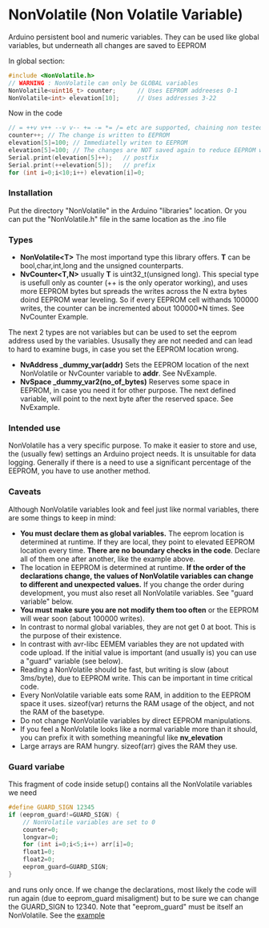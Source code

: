 # NonVolatile (Non Volatile Variable)
Arduino persistent bool and numeric variables. They can be used like
global variables, but underneath all changes are saved to EEPROM

In global section:

```C++
#include <NonVolatile.h>
// WARNING : NonVolatile can only be GLOBAL variables
NonVolatile<uint16_t> counter;      // Uses EEPROM addreeses 0-1
NonVolatile<int> elevation[10];     // Uses addresses 3-22
```
Now in the code
```C++
// = ++v v++ --v v-- += -= *= /= etc are supported, chaining non tested
counter++; // The change is written to EEPROM
elevation[5]=100; // Immediatelly writen to EEPROM
elevation[5]=100; // The changes are NOT saved again to reduce EEPROM wear
Serial.print(elevation[5]++);   // postfix
Serial.print(++elevation[5]);   // prefix
for (int i=0;i<10;i++) elevation[i]=0;
```
### Installation
Put the directory "NonVolatile" in the Arduino "libraries" location.
Or you can put the "NonVolatile.h" file in the same location as the .ino file

### Types
- **NonVolatile\<T\>** The most importand type this library offers. **T** can be bool,char,int,long
and the unsigned counterparts.
- **NvCounter\<T,N\>** usually **T** is uint32_t(unsigned long). This special type
is usefull only as counter (++ is the only operator working), and uses more EEPROM bytes
but spreads the writes across the N extra bytes doind EEPROM wear leveling. So if every
EEPROM cell withands 100000 writes, the counter can be incremented about 100000*N times.
See NvCounter Example.

The next 2 types are not variables but can be used to set the eeprom address used by the variables. Ususally they are
not needed and can lead to hard to examine bugs, in case you set the EEPROM location wrong.

- **NvAddress _dummy_var(addr)** Sets the EEPROM location of the next NonVolatile or NvCounter
variable to **addr**. See NvExample.
- **NvSpace _dummy_var2(no_of_bytes)** Reserves some space in EEPROM, in case you need it for other purpose.
The next defined variable, will point to the next byte after the reserved space. See NvExample.

### Intended use
NonVolatile has a very specific purpose. To make it easier to store and use, the (usually few)
settings an Arduino project needs. It is unsuitable for data logging. Generally if there
is a need to use a significant percentage of the EEPROM, you have to use another method.

### Caveats
Although NonVolatile variables look and feel just like normal variables,
there are some things to keep in mind:
- **You must declare them as global variables.** The eeprom location is
determined at runtime. If they are local, they point to elevated EEPROM
location every time. **There are no boundary checks in the code**.
Declare all of them one after another,
like the example above.
- The location in EEPROM is determined at runtime. **If the order of the
declarations change, the values of NonVolatile variables
can change to different and unexpected values.** If you change the order
during development, you must also reset all NonVolatile variables. See
"guard variable" below.
- **You must make sure you are not modify them too often** or the EEPROM
will wear soon (about 100000 writes).
- In contrast to normal global variables, they are not get 0 at boot.
This is the purpose of their existence.
- In contrast with avr-libc EEMEM variables they are not updated with
code upload. If the initial value is important (and usually is) you can
use a "guard" variable (see below).
- Reading a NonVolatile should be fast, but writing is slow
(about 3ms/byte), due to EEPROM write. This can be important in time
critical code.
- Every NonVolatile variable eats some RAM, in addition to the EEPROM space
it uses. sizeof(var) returns the RAM usage of the object, and not the RAM of
the basetype.
- Do not change NonVolatile variables by direct EEPROM manipulations.
- If you feel a NonVolatile looks like a normal variable more than it
should, you can prefix it with something meaningful like **nv_elevation**
- Large arrays are RAM hungry. sizeof(arr) gives the RAM they use.


### Guard variabe

This fragment of code inside setup() contains all the NonVolatile variables we need
```C++
#define GUARD_SIGN 12345
if (eeprom_guard!=GUARD_SIGN) {
    // NonVolatile variables are set to 0
    counter=0;
    longvar=0;
    for (int i=0;i<5;i++) arr[i]=0;
    float1=0;
    float2=0;
    eeprom_guard=GUARD_SIGN;
}

```

and runs only once. If we change the declarations, most likely
the code will run again (due to eeprom_guard misaligment) but
to be sure we can change the GUARD_SIGN to 12340.
Note that "eeprom_guard" must be itself an NonVolatile. See the
[example](https://github.com/pkarsy/NonVolatile/blob/master/example/example.ino)



